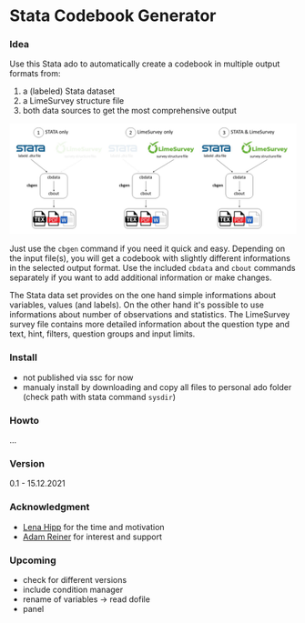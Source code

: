 # Stata Codebook Generator

### Idea
Use this Stata ado to automatically create a codebook in multiple output formats from:
1. a (labeled) Stata dataset
2. a LimeSurvey structure file
3. both data sources to get the most comprehensive output

<img src="doc/flowchart.jpg">

Just use the `cbgen` command if you need it quick and easy. Depending on the input file(s), you will get a codebook with slightly different informations in the selected output format. Use the included `cbdata` and `cbout` commands separately if you want to add additional information or make changes.

The Stata data set provides on the one hand simple informations about variables, values (and labels). On the other hand it's possible to use informations about number of observations and statistics.
The LimeSurvey survey file contains more detailed information about the question type and text, hint, filters, question groups and input limits.


### Install
- not published via ssc for now
- manualy install by downloading and copy all files to personal ado folder (check path with stata command `sysdir`)


### Howto
 ...


### Version
0.1 - 15.12.2021


### Acknowledgment
- [Lena Hipp](https://www.wzb.eu/de/personen/lena-hipp) for the time and motivation
- [Adam Reiner](https://www.wzb.eu/de/personen/adam-reiner) for interest and support


### Upcoming
- check for different versions
- include condition manager
- rename of variables -> read dofile
- panel
